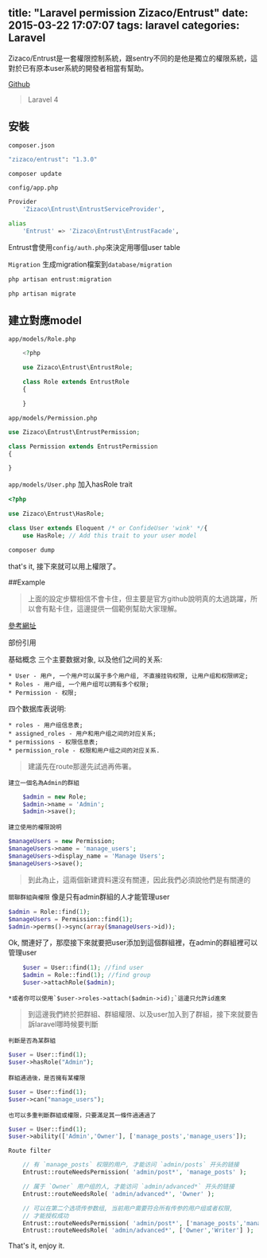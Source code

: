 title: "Laravel permission Zizaco/Entrust"
date: 2015-03-22 17:07:07
tags: laravel
categories: Laravel
---

Zizaco/Entrust是一套權限控制系統，跟sentry不同的是他是獨立的權限系統，這對於已有原本user系統的開發者相當有幫助。

<!-- more -->

[Github](https://github.com/Zizaco/entrust)

>Laravel 4


## 安裝
`composer.json`
``` bash
"zizaco/entrust": "1.3.0"
```

``` bash
composer update
```


`config/app.php`

``` bash
Provider
    'Zizaco\Entrust\EntrustServiceProvider',

alias
    'Entrust' => 'Zizaco\Entrust\EntrustFacade',
```

Entrust會使用`config/auth.php`來決定用哪個user table

`Migration`
生成migration檔案到`database/migration`
``` bash
php artisan entrust:migration
```

``` bash
php artisan migrate
```

## 建立對應model
`app/models/Role.php`

``` php
    <?php

    use Zizaco\Entrust\EntrustRole;

    class Role extends EntrustRole
    {

    }
```

`app/models/Permission.php`

``` php
use Zizaco\Entrust\EntrustPermission;

class Permission extends EntrustPermission
{

}
```

`app/models/User.php`
加入hasRole trait

``` php
<?php

use Zizaco\Entrust\HasRole;

class User extends Eloquent /* or ConfideUser 'wink' */{
    use HasRole; // Add this trait to your user model
```

``` php
composer dump
```

that's it, 接下來就可以用上權限了。

##Example

>上面的設定步驟相信不會卡住，但主要是官方github說明真的太過跳躍，所以會有點卡住，這邊提供一個範例幫助大家理解。

[參考網址](https://phphub.org/topics/166)

部份引用

基础概念
三个主要数据对象, 以及他们之间的关系:

    * User - 用户, 一个用户可以属于多个用户组, 不直接挂钩权限, 让用户组和权限绑定;
    * Roles - 用户组, 一个用户组可以拥有多个权限;
    * Permission - 权限;

四个数据库表说明:

    * roles - 用户组信息表;
    * assigned_roles - 用户和用户组之间的对应关系;
    * permissions - 权限信息表;
    * permission_role - 权限和用户组之间的对应关系.

>建議先在route那邊先試過再佈署。

`建立一個名為Admin的群組`
``` php
    $admin = new Role;
    $admin->name = 'Admin';
    $admin->save();
```

`建立使用的權限說明`
``` php
$manageUsers = new Permission;
$manageUsers->name = 'manage_users';
$manageUsers->display_name = 'Manage Users';
$manageUsers->save();
```

>到此為止，這兩個新建資料還沒有關連，因此我們必須說他們是有關連的

`關聯群組與權限`
像是只有admin群組的人才能管理user
``` php
$admin = Role::find(1);
$manageUsers = Permission::find(1);
$admin->perms()->sync(array($manageUsers->id));
```

Ok, 關連好了，那麼接下來就要把user添加到這個群組裡，在admin的群組裡可以管理user

``` php
    $user = User::find(1); //find user
    $admin = Role::find(1); //find group
    $user->attachRole($admin);
```
    *或者你可以使用`$user->roles->attach($admin->id);`這邊只允許id進來

>到這邊我們終於把群組、群組權限、以及user加入到了群組，接下來就要告訴laravel哪時候要判斷

`判斷是否為某群組`
``` php
$user = User::find(1);
$user->hasRole("Admin");
```

`群組通過後，是否擁有某權限`
``` php
$user = User::find(1);
$user->can("manage_users");
```

`也可以多重判斷群組或權限，只要滿足其一條件過通過了`
``` php
$user = User::find(1);
$user->ability(['Admin','Owner'], ['manage_posts','manage_users']);
```

`Route filter`

``` php
    // 有 `manage_posts` 权限的用户, 才能访问 `admin/posts` 开头的链接
    Entrust::routeNeedsPermission( 'admin/post*', 'manage_posts' );

    // 属于 `Owner` 用户组的人, 才能访问 `admin/advanced*` 开头的链接
    Entrust::routeNeedsRole( 'admin/advanced*', 'Owner' );

    // 可以在第二个选项传参数组, 当前用户需要符合所有传参的用户组或者权限,
    // 才能授权成功
    Entrust::routeNeedsPermission( 'admin/post*', ['manage_posts','manage_comments'] );
    Entrust::routeNeedsRole( 'admin/advanced*', ['Owner','Writer'] );
```

That's it, enjoy it.
